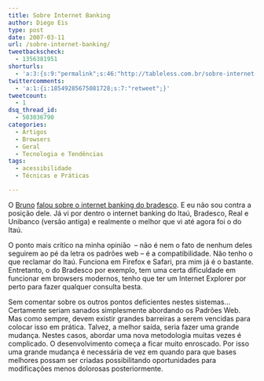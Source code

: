 ```yaml
---
title: Sobre Internet Banking
author: Diego Eis
type: post
date: 2007-03-11
url: /sobre-internet-banking/
tweetbackscheck:
  - 1356381951
shorturls:
  - 'a:3:{s:9:"permalink";s:46:"http://tableless.com.br/sobre-internet-banking";s:7:"tinyurl";s:26:"http://tinyurl.com/3bx3vuv";s:4:"isgd";s:19:"http://is.gd/hxx1sD";}'
twittercomments:
  - 'a:1:{i:18549285675081728;s:7:"retweet";}'
tweetcount:
  - 1
dsq_thread_id:
  - 503036790
categories:
  - Artigos
  - Browsers
  - Geral
  - Tecnologia e Tendências
tags:
  - acessibilidade
  - Técnicas e Práticas

---
```

O [Bruno][1] [falou sobre o internet banking do bradesco][2]. E eu não sou contra a posição dele. Já vi por dentro o internet banking do Itaú, Bradesco, Real e Unibanco (versão antiga) e realmente o melhor que vi até agora foi o do Itaú.

O ponto mais crítico na minha opinião  &#8211; não é nem o fato de nenhum deles seguirem ao pé da letra os padrões web &#8211; é a compatibilidade. Não tenho o que reclamar do Itaú. Funciona em Firefox e Safari, pra mim já é o bastante. Entretanto, o do Bradesco por exemplo, tem uma certa dificuldade em funcionar em browsers modernos, tenho que ter um Internet Explorer por perto para fazer qualquer consulta besta.

Sem comentar sobre os outros pontos deficientes nestes sistemas&#8230; Certamente seriam sanados simplesmente abordando os Padrões Web. Mas como sempre, devem existir grandes barreiras a serem vencidas para colocar isso em prática. Talvez, a melhor saída, seria fazer uma grande mudança. Nestes casos, abordar uma nova metodologia muitas vezes é complicado. O desenvolvimento começa a ficar muito enroscado. Por isso uma grande mudança é necessária de vez em quando para que bases melhores possam ser criadas possibilitando oportunidades para modificações menos dolorosas posteriormente.

 [1]: http://brunotorres.net
 [2]: http://brunotorres.net/bradesco-o-pior-internet-banking-que-eu-ja-vi